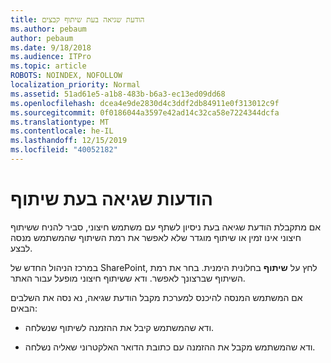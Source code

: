 ```yaml
---
title: הודעת שגיאה בעת שיתוף קבצים
ms.author: pebaum
author: pebaum
ms.date: 9/18/2018
ms.audience: ITPro
ms.topic: article
ROBOTS: NOINDEX, NOFOLLOW
localization_priority: Normal
ms.assetid: 51ad61e5-a1b8-483b-b6a3-ec13ed09dd68
ms.openlocfilehash: dcea4e9de2830d4c3ddf2db84911e0f313012c9f
ms.sourcegitcommit: 0f0186044a3597e42ad14c32ca58e7224344dcfa
ms.translationtype: MT
ms.contentlocale: he-IL
ms.lasthandoff: 12/15/2019
ms.locfileid: "40052182"
---
```

# <a name="error-messages-when-sharing"></a>הודעות שגיאה בעת שיתוף

אם מתקבלת הודעת שגיאה בעת ניסיון לשתף עם משתמש חיצוני, סביר להניח ששיתוף חיצוני אינו זמין או שיתוף מוגדר שלא לאפשר את רמת השיתוף שהמשתמש מנסה לבצע.
  
במרכז הניהול החדש של SharePoint, לחץ על **שיתוף** בחלונית הימנית. בחר את רמת השיתוף שברצונך לאפשר. ודא ששיתוף חיצוני מופעל עבור האתר. 
  
אם המשתמש המנסה להיכנס למערכת מקבל הודעת שגיאה, נא נסה את השלבים הבאים:
  
- ודא שהמשתמש קיבל את ההזמנה לשיתוף שנשלחה.
    
- ודא שהמשתמש מקבל את ההזמנה עם כתובת הדואר האלקטרוני שאליה נשלחה.
    

